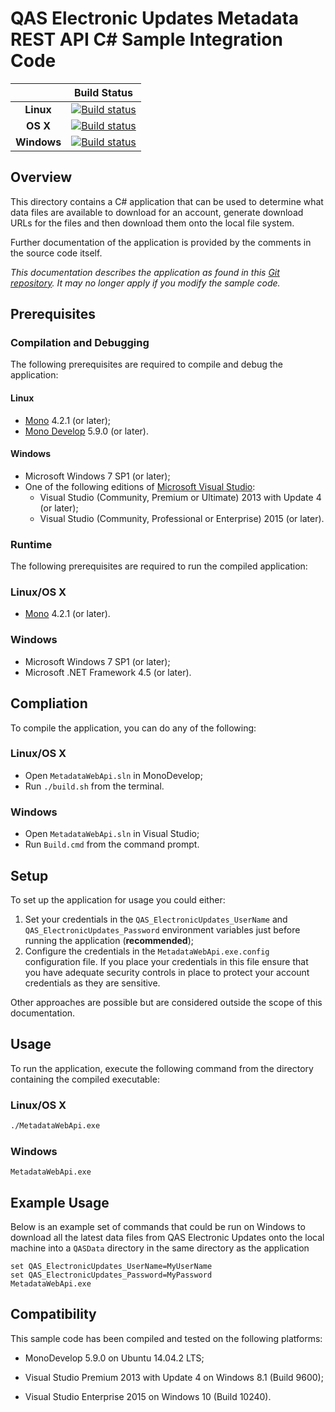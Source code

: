 # QAS Electronic Updates Metadata REST API C# Sample Integration Code

| | Build Status |
|:-:|:-:|
| **Linux** | [![Build status](https://img.shields.io/travis/experiandataquality/electronicupdates/master.svg)](https://travis-ci.org/experiandataquality/electronicupdates) |
| **OS X** | [![Build status](https://img.shields.io/travis/experiandataquality/electronicupdates/master.svg)](https://travis-ci.org/experiandataquality/electronicupdates) |
| **Windows** | [![Build status](https://img.shields.io/appveyor/ci/experiandataquality/electronicupdates/master.svg)](https://ci.appveyor.com/project/experiandataquality/electronicupdates) |

## Overview

This directory contains a C# application that can be used to determine what data files are available to download for an account, generate download URLs for the files and then download them onto the local file system.

Further documentation of the application is provided by the comments in the source code itself.

*This documentation describes the application as found in this [Git repository](https://github.com/experiandataquality/electronicupdates). It may no longer apply if you modify the sample code.*

## Prerequisites

### Compilation and Debugging

The following prerequisites are required to compile and debug the application:

#### Linux

 * [Mono](http://www.mono-project.com/download/) 4.2.1 (or later);
 * [Mono Develop](http://www.monodevelop.com/download/) 5.9.0 (or later).

#### Windows

 * Microsoft Windows 7 SP1 (or later);
 * One of the following editions of [Microsoft Visual Studio](https://www.visualstudio.com/en-us/downloads/download-visual-studio-vs.aspx):
   * Visual Studio (Community, Premium or Ultimate) 2013 with Update 4 (or later);
   * Visual Studio (Community, Professional or Enterprise) 2015 (or later).

### Runtime

The following prerequisites are required to run the compiled application:

### Linux/OS X

 * [Mono](http://www.mono-project.com/download/) 4.2.1 (or later).

### Windows

 * Microsoft Windows 7 SP1 (or later);
 * Microsoft .NET Framework 4.5 (or later).

## Compliation

To compile the application, you can do any of the following:

### Linux/OS X

 * Open ```MetadataWebApi.sln``` in MonoDevelop;
 * Run ```./build.sh``` from the terminal.

### Windows

 * Open ```MetadataWebApi.sln``` in Visual Studio;
 * Run ```Build.cmd``` from the command prompt.

## Setup

To set up the application for usage you could either:

 1. Set your credentials in the ```QAS_ElectronicUpdates_UserName``` and ```QAS_ElectronicUpdates_Password``` environment variables just before running the application (**recommended**);
 1. Configure the credentials in the ```MetadataWebApi.exe.config``` configuration file. If you place your credentials in this file ensure that you have adequate security controls in place to protect your account credentials as they are sensitive.

Other approaches are possible but are considered outside the scope of this documentation.

## Usage

To run the application, execute the following command from the directory containing the compiled executable:

### Linux/OS X

```sh
./MetadataWebApi.exe
```

### Windows

```batchfile
MetadataWebApi.exe
```

## Example Usage

Below is an example set of commands that could be run on Windows to download all the latest data files from QAS Electronic Updates onto the local machine into a ```QASData``` directory in the same directory as the application

```batchfile
set QAS_ElectronicUpdates_UserName=MyUserName
set QAS_ElectronicUpdates_Password=MyPassword
MetadataWebApi.exe
```

## Compatibility

This sample code has been compiled and tested on the following platforms:

 * MonoDevelop 5.9.0 on Ubuntu 14.04.2 LTS;

 * Visual Studio Premium 2013 with Update 4 on Windows 8.1 (Build 9600);
 * Visual Studio Enterprise 2015 on Windows 10 (Build 10240).

